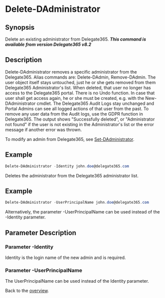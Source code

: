 # Delete-DAdministrator

## Synopsis
Delete an existing administrator from Delegate365. ***This command is available from version Delegate365 v8.2***

## Description
Delete-DAdministrator removes a specific administrator from the Delegate365. 
Alias commands are: Delete-DAdmin, Remove-DAdmin.
The user object itself stays untouched, just he or she gets removed from them Delegate365 Administrator's list. When deleted, that user no longer has access to the Delegate365 portal. There is no Undo function.
In case that user shall get access again, he or she must be created, e.g. with the New-DAdministrator cmdlet. The Delegate365 Audit Logs stay unchanged and Portal Admins can see all logged actions of that user from the past. To remove any user data from the Audit logs, use the GDPR function in Delegate365.
The output shows "Successfully deleted", or "Administrator not found" if the user is not existing in the Administrator's list or the error message if another error was thrown.

To modify an admin from Delegate365, see [Set-DAdministrator](./Set-DAdministrator.md).

## Example
```powershell
Delete-DAdministrator -Identity john.doe@delegate365.com
```
Deletes the administrator from the Delegate365 administrator list.

## Example
```powershell
Delete-DAdministrator -UserPrincipalName john.doe@delegate365.com
```
Alternatively, the parameter -UserPrincipalName can be used instead of the -Identity parameter.

## Parameter Description
### Parameter -Identity
Identity is the login name of the new admin and is required.
### Parameter -UserPrincipalName
The UserPrincipalName can be used instead of the Identity parameter.

Back to the [overview](https://github.com/delegate365/PowerShell).
